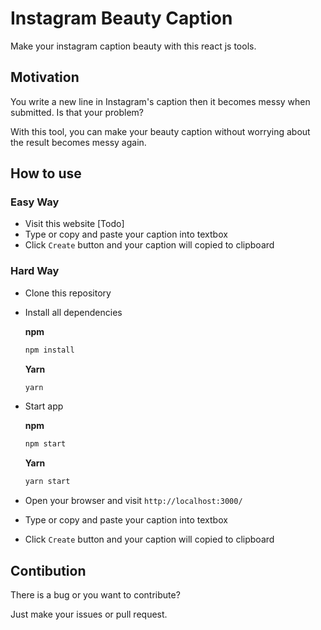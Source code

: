 # Instagram Beauty Caption

Make your instagram caption beauty with this react js tools.

## Motivation

You write a new line in Instagram's caption then it becomes messy when
submitted. Is that your problem?

With this tool, you can make your beauty caption without worrying about the
result becomes messy again.

## How to use

### Easy Way

- Visit this website [Todo]
- Type or copy and paste your caption into textbox
- Click `Create` button and your caption will copied to clipboard

### Hard Way

- Clone this repository
- Install all dependencies

  **npm**

  ```bash
  npm install
  ```

  **Yarn**

  ```bash
  yarn
  ```

- Start app

  **npm**

  ```bash
  npm start
  ```

  **Yarn**

  ```bash
  yarn start
  ```

- Open your browser and visit `http://localhost:3000/`
- Type or copy and paste your caption into textbox
- Click `Create` button and your caption will copied to clipboard

## Contibution

There is a bug or you want to contribute?

Just make your issues or pull request.
